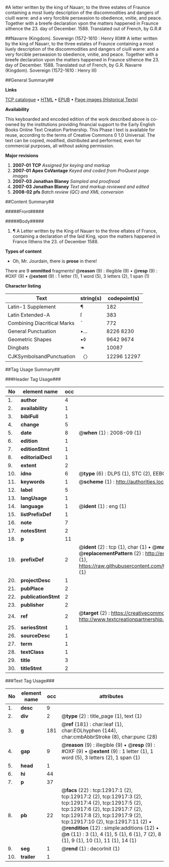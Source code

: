 #A letter written by the king of Nauarr, to the three estates of Fraunce containing a most liuely description of the discommodities and dangers of ciuill warre: and a very forcible perswasion to obedience, vnitie, and peace. Together with a breefe declaration vpon the matters happened in Fraunce sithence the 23. day of December. 1588. Translated out of French, by G.R.#

##Navarre (Kingdom). Sovereign (1572-1610 : Henry III)##
A letter written by the king of Nauarr, to the three estates of Fraunce containing a most liuely description of the discommodities and dangers of ciuill warre: and a very forcible perswasion to obedience, vnitie, and peace. Together with a breefe declaration vpon the matters happened in Fraunce sithence the 23. day of December. 1588. Translated out of French, by G.R.
Navarre (Kingdom). Sovereign (1572-1610 : Henry III)

##General Summary##

**Links**

[TCP catalogue](http://www.ota.ox.ac.uk/tcp/)  • 
[HTML](http://tei.it.ox.ac.uk/tcp/Texts-HTML/free/A02/A02971.html)  • 
[EPUB](http://tei.it.ox.ac.uk/tcp/Texts-EPUB/free/A02/A02971.epub) • 
[Page images (Historical Texts)](https://data.historicaltexts.jisc.ac.uk/view?pubId=eebo-99847854e&pageId=eebo-99847854e-12917-1)

**Availability**

This keyboarded and encoded edition of the
	       work described above is co-owned by the institutions
	       providing financial support to the Early English Books
	       Online Text Creation Partnership. This Phase I text is
	       available for reuse, according to the terms of Creative
	       Commons 0 1.0 Universal. The text can be copied,
	       modified, distributed and performed, even for
	       commercial purposes, all without asking permission.

**Major revisions**

1. __2007-01__ __TCP__ *Assigned for keying and markup*
1. __2007-01__ __Apex CoVantage__ *Keyed and coded from ProQuest page images*
1. __2007-03__ __Jonathan Blaney__ *Sampled and proofread*
1. __2007-03__ __Jonathan Blaney__ *Text and markup reviewed and edited*
1. __2008-02__ __pfs__ *Batch review (QC) and XML conversion*

##Content Summary##

#####Front#####

#####Body#####

1. ¶ A Letter written by the King of Nauarr to the three eſtates of France, containing a declaration of the ſaid King, vpon the matters happened in France ſithens the 23. of December 1588.

**Types of content**

  * Oh, Mr. Jourdain, there is **prose** in there!

There are 9 **ommitted** fragments! 
 @__reason__ (9) : illegible (9)  •  @__resp__ (9) : #OXF (9)  •  @__extent__ (9) : 1 letter (1), 1 word (5), 3 letters (2), 1 span (1)

**Character listing**


|Text|string(s)|codepoint(s)|
|---|---|---|
|Latin-1 Supplement|¶|182|
|Latin Extended-A|ſ|383|
|Combining             Diacritical Marks|̄|772|
|General Punctuation|•…|8226 8230|
|Geometric Shapes|▪◊|9642 9674|
|Dingbats|❧|10087|
|CJKSymbolsandPunctuation|〈〉|12296 12297|

##Tag Usage Summary##

###Header Tag Usage###

|No|element name|occ|attributes|
|---|---|---|---|
|1.|__author__|4||
|2.|__availability__|1||
|3.|__biblFull__|1||
|4.|__change__|5||
|5.|__date__|8| @__when__ (1) : 2008-09 (1)|
|6.|__edition__|1||
|7.|__editionStmt__|1||
|8.|__editorialDecl__|1||
|9.|__extent__|2||
|10.|__idno__|6| @__type__ (6) : DLPS (1), STC (2), EEBO-CITATION (1), PROQUEST (1), VID (1)|
|11.|__keywords__|1| @__scheme__ (1) : http://authorities.loc.gov/ (1)|
|12.|__label__|5||
|13.|__langUsage__|1||
|14.|__language__|1| @__ident__ (1) : eng (1)|
|15.|__listPrefixDef__|1||
|16.|__note__|7||
|17.|__notesStmt__|2||
|18.|__p__|11||
|19.|__prefixDef__|2| @__ident__ (2) : tcp (1), char (1)  •  @__matchPattern__ (2) : ([0-9\-]+):([0-9IVX]+) (1), (.+) (1)  •  @__replacementPattern__ (2) : http://eebo.chadwyck.com/downloadtiff?vid=$1&page=$2 (1), https://raw.githubusercontent.com/textcreationpartnership/Texts/master/tcpchars.xml#$1 (1)|
|20.|__projectDesc__|1||
|21.|__pubPlace__|2||
|22.|__publicationStmt__|2||
|23.|__publisher__|2||
|24.|__ref__|2| @__target__ (2) : https://creativecommons.org/publicdomain/zero/1.0/ (1), http://www.textcreationpartnership.org/docs/. (1)|
|25.|__seriesStmt__|1||
|26.|__sourceDesc__|1||
|27.|__term__|1||
|28.|__textClass__|1||
|29.|__title__|3||
|30.|__titleStmt__|2||


###Text Tag Usage###

|No|element name|occ|attributes|
|---|---|---|---|
|1.|__desc__|9||
|2.|__div__|2| @__type__ (2) : title_page (1), text (1)|
|3.|__g__|181| @__ref__ (181) : char:leaf (1), char:EOLhyphen (144), char:cmbAbbrStroke (8), char:punc (28)|
|4.|__gap__|9| @__reason__ (9) : illegible (9)  •  @__resp__ (9) : #OXF (9)  •  @__extent__ (9) : 1 letter (1), 1 word (5), 3 letters (2), 1 span (1)|
|5.|__head__|1||
|6.|__hi__|44||
|7.|__p__|37||
|8.|__pb__|22| @__facs__ (22) : tcp:12917:1 (2), tcp:12917:2 (2), tcp:12917:3 (2), tcp:12917:4 (2), tcp:12917:5 (2), tcp:12917:6 (2), tcp:12917:7 (2), tcp:12917:8 (2), tcp:12917:9 (2), tcp:12917:10 (2), tcp:12917:11 (2)  •  @__rendition__ (12) : simple:additions (12)  •  @__n__ (11) : 3 (1), 4 (1), 5 (1), 6 (1), 7 (2), 8 (1), 9 (1), 10 (1), 11 (1), 14 (1)|
|9.|__seg__|1| @__rend__ (1) : decorInit (1)|
|10.|__trailer__|1||
